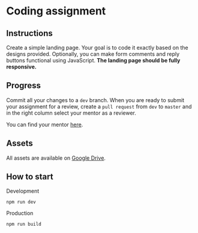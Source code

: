 # Coding assignment

## Instructions
Create a simple landing page. Your goal is to code it exactly based on the designs provided. Optionally, you can make form comments and reply buttons functional using JavaScript. **The landing page should be fully responsive.**

## Progress
Commit all your changes to a `dev` branch. When you are ready to submit your assignment for a review, create a `pull request` from `dev` to `master` and in the right column select your mentor as a reviewer.

You can find your mentor [here](https://docs.google.com/spreadsheets/d/15yT3F4OtwyqCiow9syuPS9vqaanjlHJcHKSkExQgvhA/edit#gid=1544649426).

## Assets
All assets are available on [Google Drive](https://goo.gl/E1BXVS).


## How to start

Development
```
npm run dev
```

Production
```
npm run build
```
